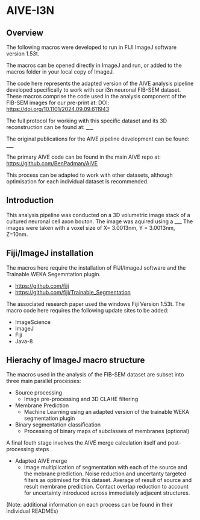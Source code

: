 # AIVE-I3N
## Overview
The following macros were developed to run in FIJI ImageJ software version 1.53t. 

The macros can be opened directly in ImageJ and run, or added to the macros folder in your local copy of ImageJ.

The code here represents the adapted version of the AIVE analysis pipeline developed specifically to work with our i3n neuronal FIB-SEM dataset.
These macros comprise the code used in the analysis component of the FIB-SEM images for our pre-print at:
DOI: https://doi.org/10.1101/2024.09.09.611943 

The full protocol for working with this specific dataset and its 3D reconstruction can be found at: ___

The original publications for the AIVE pipeline development can be found: ___

The primary AIVE code can be found in the main AIVE repo at: 
https://github.com/BenPadman/AIVE

This process can be adapted to work with other datasets, although optimisation for each individual dataset is recommended.

## Introduction
This analysis pipeline was conducted on a 3D volumetric image stack of a cultured neuronal cell axon bouton. The image was aquired using a ___ 
The images were taken with a voxel size of X= 3.0013nm, Y = 3.0013nm, Z=10nm.

## Fiji/ImageJ installation
The macros here require the installation of FIJI/ImageJ software and the Trainable WEKA Segemntation plugin.
- https://github.com/fiji
- https://github.com/fiji/Trainable_Segmentation

The associated research paper used the windows Fiji Version 1.53t.
The macro code here requires the following update sites to be added:
- ImageScience
- ImageJ
- Fiji
- Java-8

## Hierachy of ImageJ macro structure

The macros used in the analysis of the FIB-SEM dataset are subset into three main parallel processes:
- Source processing
  - Image pre-processing and 3D CLAHE filtering
- Membrane Prediction
  - Machine Learning using an adapted version of the trainable WEKA segmentation plugin
- Binary segmentation classification
  - Processing of binary maps of subclasses of membranes (optional)

A final fouth stage involves the AIVE merge calculation itself and post-processing steps
- Adapted AIVE merge
  - Image multiplication of segmentation with each of the source and the mebrane prediction. Noise reduction and uncertanty targeted filters as optimised for this dataset.
  Average of result of source and result membrane prediction. Contact overlap reduction to account for uncertainty introduced across immediately adjacent structures.

(Note: additional information on each process can be found in their individual READMEs)
